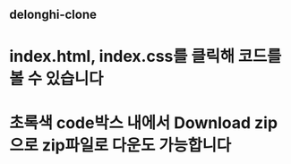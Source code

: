 ## delonghi-clone

# index.html, index.css를 클릭해 코드를 볼 수 있습니다
# 초록색 code박스 내에서 Download zip으로 zip파일로 다운도 가능합니다
